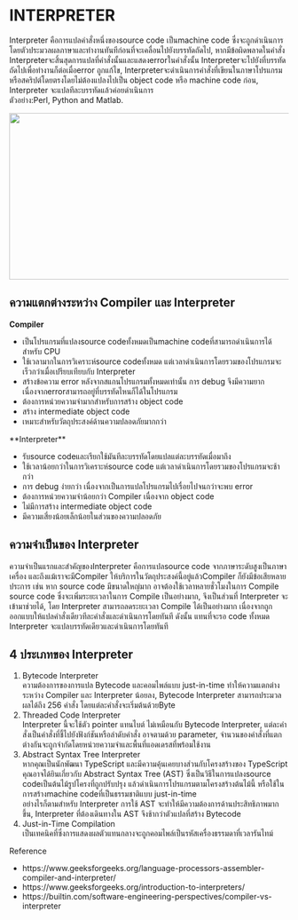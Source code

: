 # INTERPRETER

Interpreter คือการแปลคำสั่งหนึ่งของsource code เป็นmachine code ซึ่งจะถูกดำเนินการโดยตัวประมวลผลภาษาและทำงานทันทีก่อนที่จะเคลื่อนไปยังบรรทัดถัดไป, 
หากมีข้อผิดพลาดในคำสั่ง Interpreterจะสิ้นสุดการแปลที่คำสั่งนั้นและแสดงerrorในคำสั่งนั้น Interpreterจะไปยังที่บรรทัดถัดไปเพื่อทำงานก็ต่อเมื่อerror ถูกแก้ไข, 
Interpreterจะดำเนินการคำสั่งที่เขียนในภาษาโปรแกรมหรือสคริปต์โดยตรงโดยไม่ต้องแปลงไปเป็น object code หรือ machine code ก่อน, Interpreter จะแปลทีละบรรทัดแล้วค่อยดำเนินการ<br>
ตัวอย่าง:Perl, Python and Matlab.

<img src="https://media.geeksforgeeks.org/wp-content/uploads/20210617144008/interpreter.png"  width='720' height='300'>

## ความแตกต่างระหว่าง Compiler และ Interpreter

**Compiler**
<ul>
<li>เป็นโปรแกรมที่แปลงsource codeทั้งหมดเป็นmachine codeที่สามารถดำเนินการได้สำหรับ CPU</li>
<li>ใช้เวลามากในการวิเคราะห์source codeทั้งหมด แต่เวลาดำเนินการโดยรวมของโปรแกรมจะเร็วกว่าเมื่อเปรียบเทียบกับ Interpreter</li>
<li>สร้างข้อความ error หลังจากสแกนโปรแกรมทั้งหมดเท่านั้น การ debug จึงมีความยากเนื่องจากerrorสามารถอยู่ที่บรรทัดไหนก็ได้ในโปรแกรม</li>
<li>ต้องการหน่วยความจำมากสำหรับการสร้าง object code</li>
<li>สร้าง intermediate object code</li>
<li>เหมาะสำหรับวัตถุประสงค์ด้านความปลอดภัยมากกว่า</li>
</ul>
**Interpreter**
<ul>
<li>รับsource codeและเรียกใช้มันทีละบรรทัดโดยแปลแต่ละบรรทัดเมื่อมาถึง</li>
<li>ใช้เวลาน้อยกว่าในการวิเคราะห์source code แต่เวลาดำเนินการโดยรวมของโปรแกรมจะช้ากว่า</li>
<li>การ debug ง่ายกว่า เนื่องจากเป็นการแปลโปรแกรมไปเรื่อยไปจนกว่าจะพบ error</li>
<li>ต้องการหน่วยความจำน้อยกว่า Compiler เนื่องจาก object code</li>
<li>ไม่มีการสร้าง intermediate object code</li>
<li>มีความเสี่ยงน้อยเล็กน้อยในส่วนของความปลอดภัย</li>
</ul>

## ความจำเป็นของ Interpreter

ความจำเป็นแรกและสำคัญของInterpreter คือการแปลsource code จากภาษาระดับสูงเป็นภาษาเครื่อง และถึงแม้เราจะมีCompiler ให้บริการในวัตถุประสงค์นี้อยู่แล้วCompiler 
ก็ยังมีข้อเสียหลายประการ เช่น หาก source code มีขนาดใหญ่มาก อาจต้องใช้เวลาหลายชั่วโมงในการ Compile source code ซึ่งจะเพิ่มระยะเวลาในการ Compile เป็นอย่างมาก, 
จึงเป็นส่วนที่ Interpreter จะเข้ามาช่วยได้, โดย Interpreter สามารถลดระยะเวลา Compile ได้เป็นอย่างมาก เนื่องจากถูกออกแบบให้แปลคำสั่งเดียวทีละคำสั่งและดำเนินการโดยทันที 
ดังนั้น แทนที่จะรอ code ทั้งหมด Interpreter จะแปลบรรทัดเดียวและดำเนินการโดยทันที

## 4 ประเภทของ Interpreter 

<ol>
<li>Bytecode Interpreter<br>
ความต้องการของการแปล Bytecode และคอมไพล์แบบ just-in-time ทำให้ความแตกต่างระหว่าง Compiler และ Interpreter 
น้อยลง, Bytecode Interpreter สามารถประมวลผลได้ถึง 256 คำสั่ง โดยแต่ละคำสั่งจะเริ่มต้นด้วยByte
</li>

<li>Threaded Code Interpreter<br>
Interpreter นี้จะใช้ตัว pointer แทนไบต์ ไม่เหมือนกับ Bytecode Interpreter, แต่ละคำสั่งเป็นคำสั่งที่ชี้ไปยังฟังก์ชันหรือลำดับคำสั่ง อาจตามด้วย parameter,
จำนวนของคำสั่งที่แตกต่างกันจะถูกจำกัดโดยหน่วยความจำและพื้นที่แอดเดรสที่พร้อมใช้งาน
</li>

<li>Abstract Syntax Tree Interpreter<br>
หากคุณเป็นนักพัฒนา TypeScript และมีความคุ้นเคยบางส่วนกับโครงสร้างของ TypeScript คุณอาจได้ยินเกี่ยวกับ Abstract Syntax Tree (AST) 
ซึ่งเป็นวิธีในการแปลงsource codeเป็นต้นไม้รูปโครงที่ถูกปรับปรุง แล้วดำเนินการโปรแกรมตามโครงสร้างต้นไม้นี้ หรือใช้ในการสร้างmachine codeที่เป็นธรรมชาติแบบ just-in-time<br>
อย่างไรก็ตามสำหรับ Interpreter การใช้ AST จะทำให้มีความต้องการด้านประสิทธิภาพมากขึ้น, Interpreter ที่ต้องเดินทางใน AST จึงช้ากว่าตัวแปลที่สร้าง Bytecode
</li>

<li>Just-in-Time Compilation<br>
เป็นเทคนิคที่ซึ่งการแสดงผลตัวแทนกลางจะถูกคอมไพล์เป็นรหัสเครื่องธรรมดาที่เวลารันไทม์
</li>
</ol>

Reference
<ul>
<li>https://www.geeksforgeeks.org/language-processors-assembler-compiler-and-interpreter/</li>
<li>https://www.geeksforgeeks.org/introduction-to-interpreters/</li>
<li>https://builtin.com/software-engineering-perspectives/compiler-vs-interpreter</li>
</ul>
